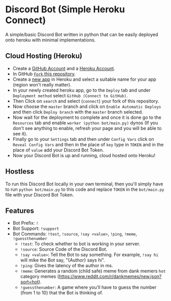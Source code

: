 # Discord Bot (Simple Heroku Connect)

A simple/basic Discord Bot written in python that can be easily deployed onto heroku with minimal implementations.

## Cloud Hosting (Heroku)

- Create a [GitHub Account](https://github.com/join?ref_cta=Sign+up&ref_loc=header+logged+out&ref_page=%2F&source=header-home) and a [Heroku Account](https://signup.heroku.com).
- In GitHub [`Fork` this repository](https://github.com/TheYoBots/discord-bot/fork).
- Create a [new app](https://dashboard.heroku.com/new-app) in Heroku and select a suitable name for your app (region won't really matter).
- In your newly created heroku app, go to the `Deploy` tab and under `Deployment method` select `GitHub (Connect to GitHub)`.
- Then Click on `search` and select (`connect`) your fork of this repository.
- Now choose the `master` branch and click on `Enable Automatic Deploys` and then click `Deploy branch` with the `master` branch selected.
- Now wait for the deployment to complete and once it is done go to the `Resources` tab and enable `worker (python bot/main.py)` dynos (If you don't see anything to enable, refresh your page and you will be able to see it).
- Finally go to your `Settings` tab and then under `Config Vars` click on `Reveal Config Vars` and then in the place of `key` type in `TOKEN` and in the place of `value` add your Discord Bot Token.
- Now your Discord Bot is up and running, cloud hosted onto Heroku!

## Hostless

To run this Discord Bot locally in your own terminal, then you'll simply have to run `python bot/main.py` to this code and replace `TOKEN` in the `bot/main.py` file with your Discord Bot Token.

## Features

- Bot Prefix: `!`
- Bot Support: `!support`
- Bot Commands: `!test`, `!source`, `!say <value>`, `!ping`, `!meme`, `!guessthenumber`
  - `!test`: To check whether to bot is working in your server.
  - `!source`: Source Code of the Discord Bot.
  - `!say <value>`: Tell the Bot to say something. For example, `!say hi` will mike the Bot say, "{Author} says hi".
  - `!ping`: Gives the latency of the author in ms.
  - `!meme`: Generates a random (child safe) meme from dank memers `hot` category memes (https://www.reddit.com/r/dankmemes/new.json?sort=hot).
  - `!guessthenumber`: A game where you'll have to guess the number (from 1 to 10) that the Bot is thinking of.


